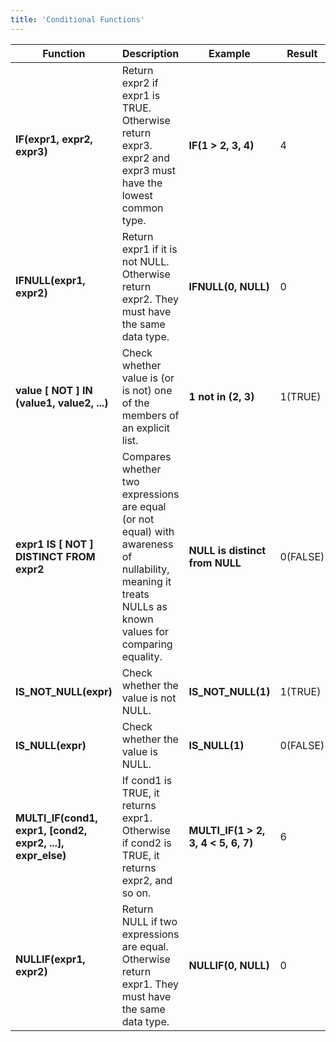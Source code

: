 ```yaml
---
title: 'Conditional Functions'
---
```


| Function                                                   | Description                                                                                                                                              | Example                                                                          | Result   |
|------------------------------------------------------------|----------------------------------------------------------------------------------------------------------------------------------------------------------|----------------------------------------------------------------------------------|----------|
| **IF(expr1, expr2, expr3)**                                | Return expr2 if expr1 is TRUE. Otherwise return expr3. expr2 and expr3 must have the lowest common type.                                                 | **IF(1 > 2, 3, 4)**                                                              | 4        |
| **IFNULL(expr1, expr2)**                                   | Return expr1 if it is not NULL. Otherwise return expr2. They must have the same data type.                                                               | **IFNULL(0, NULL)**                                                              | 0        |
| **value [ NOT ] IN (value1, value2, ...)**                 | Check whether value is (or is not) one of the members of an explicit list.                                                                               | **1 not in (2, 3)**                                                              | 1(TRUE)  |
| **expr1 IS [ NOT ] DISTINCT FROM expr2**                   | Compares whether two expressions are equal (or not equal) with awareness of nullability, meaning it treats NULLs as known values for comparing equality. | **NULL is distinct from NULL**                                                   | 0(FALSE) |
| **IS_NOT_NULL(expr)**                                      | Check whether the value is not NULL.                                                                                                                     | **IS_NOT_NULL(1)**                                                               | 1(TRUE)  |
| **IS_NULL(expr)**                                          | Check whether the value is NULL.                                                                                                                         | **IS_NULL(1)**                                                                   | 0(FALSE) |
| **MULTI_IF(cond1, expr1, [cond2, expr2, ...], expr_else)** | If cond1 is TRUE, it returns expr1. Otherwise if cond2 is TRUE, it returns expr2, and so on.                                                             | **MULTI_IF(1 > 2, 3, 4 < 5, 6, 7)**                                              | 6        |
| **NULLIF(expr1, expr2)**                                   | Return NULL if two expressions are equal. Otherwise return expr1. They must have the same data type.                                                     | **NULLIF(0, NULL)**                                                              | 0        |
